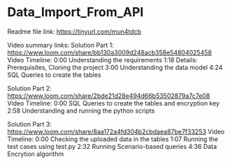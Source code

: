 # Data_Import_From_API

Readme file link:
https://tinyurl.com/mun4tdcb

Video summary links:
Solution Part 1: https://www.loom.com/share/bb130a3009d248acb358e54804025458
Video Timeline:
0:00 Understanding the requirements
1:18 Details: Prerequisites, Cloning the project
3:00 Understanding the data model
4:24 SQL Queries to create the tables

Solution Part 2: https://www.loom.com/share/2bde21d28e494d66b53502879a7c7e08
Video Timeline:
0:00 SQL Queries to create the tables and encryption key
2:58 Understanding and running the python scripts

Solution Part 3: https://www.loom.com/share/8aa172a4fd304b2cbdaea87be7f33253
Video Timeline:
0:00 Checking the uploaded data in the tables
1:07 Running the test cases using test.py
2:32 Running Scenario-based queries
4:36 Data Encrytion algorithm
